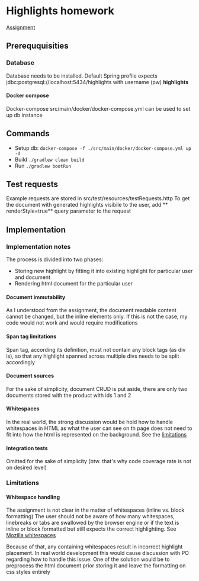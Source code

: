 # Highlights homework
[Assignment](https://github.com/agrpdev/homeworks/blob/master/algorithms.md)

## Prereququisities
### Database
Database needs to be installed. Default Spring profile expects
jdbc:postgresql://localhost:5434/highlights with username (pw) **highlights**

#### Docker compose
Docker-compose src/main/docker/docker-compose.yml can be used to set up db instance

## Commands
* Setup db: `docker-compose -f ./src/main/docker/docker-compose.yml up -d`
* Build  `./gradlew clean build`
* Run `./gradlew bootRun`

## Test requests
Example requests are stored in src/test/resources/testRequests.http
To get the document with generated highlights visibile to the user, add
** renderStyle=true** query parameter to the request

## Implementation

### Implementation notes
The process is divided into two phases:
* Storing new highlight by fitting it into existing highlight for particular user and document
* Rendering html document for the particular user

#### Document immutability
As I understood from the assignment, the document readable content cannot be changed, but the inline elements only. If
this is not the case, my code would not work and would require modifications

#### Span tag limitations
Span tag, according its definition, must not contain any block tags (as div is), so that any highlight spanned across
multiple divs needs to be split accordingly

#### Document sources
For the sake of simplicity, document CRUD is put aside, there are only two documents stored with the product with ids 1 and 2

#### Whitespaces
In the real world, the strong discussion would be hold how to handle whitespaces in HTML as what the user can see on th
page does not need to fit into how the html is represented on the background. See the [limitations](#whitespace-handling)

#### Integration tests
Omitted for the sake of simplicity (btw. that's why code coverage rate is not on desired level)

### Limitations

#### Whitespace handling
The assignment is not clear in the matter of whitespaces (inline vs. block formatting) The user should not be aware
of how many whitespaces, linebreaks or tabs are swallowed by the browser engine or if the text is inline or block
formatted but still expects the correct highlighting.
See [Mozilla whitespaces](https://developer.mozilla.org/en-US/docs/Web/API/Document_Object_Model/Whitespace)

Because of that, any containing whitespaces result in incorrect highlight placement.
In real world development this would cause discussion with PO regarding how to handle
this issue.
One of the solution would be to preprocess the html document prior storing it and leave
the formatting on css styles entirely